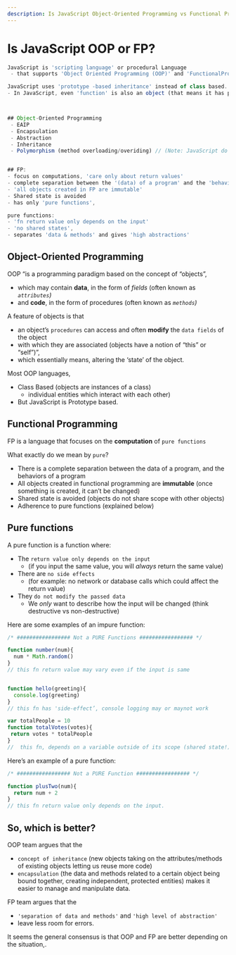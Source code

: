 ```yaml
---
description: Is JavaScript Object-Oriented Programming vs Functional Programming?
---
```


# Is JavaScript OOP or FP?

```javascript
JavaScript is 'scripting language' or procedural Language
 - that supports 'Object Oriented Programming (OOP)' and 'FunctionalProgramming (FP)'

JavaScript uses 'prototype -based inheritance' instead of class based.
- In JavaScript, even 'function' is also an object (that means it has properties and methods)



## Object-Oriented Programming
 - EAIP
 - Encapsulation
 - Abstraction
 - Inheritance
 - Polymorphism (method overloading/overiding) // (Note: JavaScript do not suport this)


## FP:
- focus on computations, 'care only about return values'
- complete separation between the '(data) of a program' and the 'behaviors of a program (methods)'
- 'all objects created in FP are immutable' 
- Shared state is avoided 
- has only 'pure functions', 

pure functions: 
- 'fn return value only depends on the input'
- 'no shared states', 
- separates 'data & methods' and gives 'high abstractions'

```

## Object-Oriented Programming

OOP “is a programming paradigm based on the concept of “objects”, 

* which may contain **data**, in the form of _fields_ \(often known as _`attributes`\)_
* and **code**, in the form of procedures \(often known as _`methods`\)_ 

A feature of objects is that 

* an object’s `procedures` can access and often **modify** the `data fields` of the object 
* with which they are associated \(objects have a notion of “this” or “self”\)”, 
* which essentially means, altering the ‘state’ of the object.

Most OOP languages, 

* Class Based \(objects are instances of a class\)
  * individual entities which interact with each other\)
* But JavaScript is Prototype based.



## Functional Programming

FP is a language that focuses on the **computation** of `pure functions` 

What exactly do we mean by `pure`?

* There is a complete separation between the data of a program, and the behaviors of a program
* All objects created in functional programming are **immutable** \(once something is created, it can’t be changed\)
* Shared state is avoided \(objects do not share scope with other objects\)
* Adherence to pure functions \(explained below\)

## Pure functions <a id="22a2"></a>

A pure function is a function where:

* The `return value only depends on the input` 
  * \(if you input the same value, you will _always_ return the same value\)
* There are `no side effects` 
  * \(for example: no network or database calls which could affect the return value\)
* They `do not modify the passed data` 
  * We _only_ want to describe how the input will be changed \(think destructive vs non-destructive\)

Here are some examples of an impure function:

```javascript
/* ################# Not a PURE Functions ################# */

function number(num){
  num * Math.random()
}
// this fn return value may vary even if the input is same 


function hello(greeting){
  console.log(greeting)
}
// this fn has 'side-effect’, console logging may or maynot work

var totalPeople = 10
function totalVotes(votes){
 return votes * totalPeople
}
//  this fn, depends on a variable outside of its scope (shared state!)
```

Here’s an example of a pure function:

```javascript
/* ################# Not a PURE Function ################# */

function plusTwo(num){
  return num + 2
}
// this fn return value only depends on the input.
```

## So, which is better? <a id="d1d1"></a>

OOP team argues that the 

* `concept of inheritance` \(new objects taking on the attributes/methods of existing objects letting us reuse more code\)
* `encapsulation` \(the data and methods related to a certain object being bound together, creating independent, protected entities\) makes it easier to manage and manipulate data. 

FP team argues that the 

* `'separation of data and methods'` and `'high level of abstraction'`
* leave less room for errors.

It seems the general consensus is that OOP and FP are better depending on the situation,.

